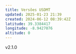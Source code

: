 ```yaml
---
title: Versões USDMT
updated: 2025-01-23 21:39
created: 2024-06-12 08:39:42Z
latitude: 39.3384417
longitude: -8.9427076
altitude: 0
---
```


v2.1.0 